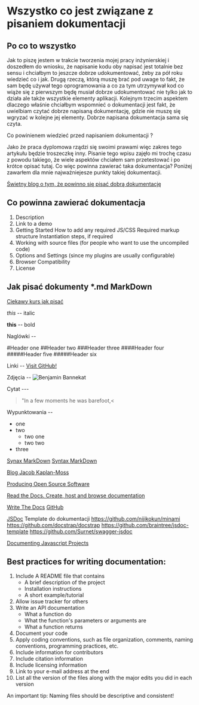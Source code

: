 # Wszystko co jest związane z pisaniem dokumentacji


## Po co to wszystko

Jak to piszę jestem w trakcie tworzenia mojej pracy inżynierskiej i doszedłem do wniosku, że napisanie kodu oby napisać jest totalnie bez sensu i chciałbym to jeszcze dobrze udokumentować, żeby za pół roku wiedzieć co i jak. Drugą rzeczą, którą muszę brać pod uwage to fakt, że sam będę używał tego oprogramowania a co za tym utrzymywał kod co wiąże się z pierwszym będę musiał dobrze udokumentować nie tylko jak to działa ale także wszystkie elementy aplikacji. Kolejnym trzecim aspektem dlaczego właśnie chciałbym wspomnieć o dokumentacji jest fakt, że uwielbiam czytać dobrze napisaną dokumentację, gdzie nie muszę się wgryzać w kolejne jej elementy. Dobrze napisana dokumentacja sama się czyta.

Co powinienem wiedzieć przed napisaniem dokumentacji ?

Jako że praca dyplomowa rządzi się swoimi prawami więc zakres tego artykułu będzie troszeczkę inny. Pisanie tego wpisu zajęło mi trochę czasu z powodu takiego, że wiele aspektów chciałem sam przetestować i po krótce opisać tutaj. Co więc powinna zawierać taka dokumentacja? 
Poniżej zawarłem dla mnie najważniejesze punkty takiej dokumentacji.

[Świetny blog o tym, że powinno się pisać dobrą dokumentację](https://www.writethedocs.org/)

## Co powinna zawierać dokumentacja

1. Description
2. Link to a demo
3. Getting Started
        How to add any required JS/CSS
        Required markup structure
        Instantiation steps, if required
4. Working with source files (for people who want to use the uncompiled code)
5. Options and Settings (since my plugins are usually configurable)
6. Browser Compatibility
7. License

## Jak pisać dokumenty *.md MarkDown

[Ciekawy kurs jak pisać](https://www.markdowntutorial.com/)

_this_ -- italic

**this** -- bold

Naglówki -- 

#Header one
##Header two
###Header three
####Header four
#####Header five
#####Header six

Linki -- [Visit GitHub!](www.github.com)

Zdjęcia -- ![Benjamin Bannekat](https://octodex.github.com/images/bannekat.png)

Cytat ---
> "In a few moments he was barefoot,<

Wypunktowania --
* one
* two
    * two one
    * two two
* three

[Synax MarkDown](https://daringfireball.net/projects/markdown/basics)
[Syntax MarkDown](https://www.markdownguide.org/basic-syntax/)

[Blog Jacob Kaplan-Moss](https://jacobian.org/)

[Producing Open Source Software](https://producingoss.com/)

[Read the Docs. Create, host and browse documentation](https://readthedocs.org/)

[Write The Docs](http://www.writethedocs.org) [GitHub](https://github.com/writethedocs/www)

[JSDoc](https://jsdoc.app/index.html)
Template do dokumentacji
https://github.com/nijikokun/minami
https://github.com/docstrap/docstrap
https://github.com/braintree/jsdoc-template
https://github.com/Surnet/swagger-jsdoc


[Documenting Javascript Projects](https://medium.com/4thought-studios/documenting-javascript-projects-f72429da2eea)

## Best practices for writing documentation:

1. Include A README file that contains
    * A brief description of the project
    * Installation instructions
    * A short example/tutorial
2. Allow issue tracker for others
3. Write an API documentation
    * What a function do
    * What the function's parameters or arguments are
    * What a function returns
4. Document your code
5. Apply coding conventions, such as file organization, comments, naming conventions, programming practices, etc.
6. Include information for contributors
7. Include citation information
8. Include licensing information
9. Link to your e-mail address at the end
10. List all the version of the files along with the major edits you did in each version

An important tip: Naming files should be descriptive and consistent!    